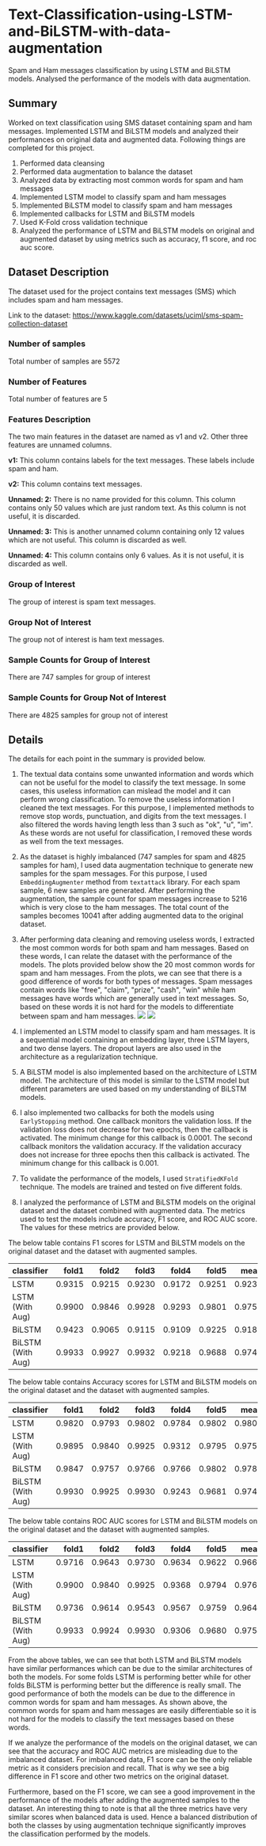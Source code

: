 # Text-Classification-using-LSTM-and-BiLSTM-with-data-augmentation
Spam and Ham messages classification by using LSTM and BiLSTM models. Analysed the performance of the models with data augmentation. 


## Summary

Worked on text classification using SMS dataset containing spam and ham messages. Implemented LSTM and BiLSTM models and analyzed their performances on original data and augmented data. Following things are completed for this project.

1) Performed data cleansing
2) Performed data augmentation to balance the dataset
3) Analyzed data by extracting most common words for spam and ham messages
4) Implemented LSTM model to classify spam and ham messages
5) Implemented BiLSTM model to classify spam and ham messages
6) Implemented callbacks for LSTM and BiLSTM models
7) Used K-Fold cross validation technique
8) Analyzed the performance of LSTM and BiLSTM models on original and augmented dataset by using metrics such as accuracy, f1 score, and roc auc score.

## Dataset Description

The dataset used for the project contains text messages (SMS) which includes spam and ham messages. 

Link to the dataset: https://www.kaggle.com/datasets/uciml/sms-spam-collection-dataset

### Number of samples
Total number of samples are 5572

### Number of Features
Total number of features are 5

### Features Description
The two main features in the dataset are named as v1 and v2. Other three features are unnamed columns.

**v1:** This column contains labels for the text messages. These labels include spam and ham.

**v2:** This column contains text messages.

**Unnamed: 2:** There is no name provided for this column. This column contains only 50 values which are just random text. As this column is not useful, it is discarded. 

**Unnamed: 3:** This is another unnamed column containing only 12 values which are not useful. This column is discarded as well.

**Unnamed: 4:** This column contains only 6 values. As it is not useful, it is discarded as well.

### Group of Interest
The group of interest is spam text messages.

### Group Not of Interest
The group not of interest is ham text messages.

### Sample Counts for Group of Interest
There are 747 samples for group of interest

### Sample Counts for Group Not of Interest
There are 4825 samples for group not of interest

## Details

The details for each point in the summary is provided below.

1) The textual data contains some unwanted information and words which can not be useful for the model to classify the text message. In some cases, this useless information can mislead the model and it can perform wrong classification. To remove the useless information I cleaned the text messages. For this purpose, I implemented methods to remove stop words, punctuation, and digits from the text messages. I also filtered the words having length less than 3 such as "ok", "u", "im". As these words are not useful for classification, I removed these words as well from the text messages. 

2) As the dataset is highly imbalanced (747 samples for spam and 4825 samples for ham), I used data augmentation technique to generate new samples for the spam messages. For this purpose, I used `EmbeddingAugmenter` method from `textattack` library. For each spam sample, 6 new samples are generated. After performing the augmentation, the sample count for spam messages increase to 5216 which is very close to the ham messages. The total count of the samples becomes 10041 after adding augmented data to the original dataset.

3) After performing data cleaning and removing useless words, I extracted the most common words for both spam and ham messages. Based on these words, I can relate the dataset with the performance of the models. The plots provided below show the 20 most common words for spam and ham messages. From the plots, we can see that there is a good difference of words for both types of messages. Spam messages contain words like "free", "claim", "prize", "cash", "win" while ham messages have words which are generally used in text messages. So, based on these words it is not hard for the models to differentiate between spam and ham messages. 
![](figs/spam_words.png) ![](figs/ham_words.png)

4) I implemented an LSTM model to classify spam and ham messages. It is a sequential model containing an embedding layer, three LSTM layers, and two dense layers. The dropout layers are also used in the architecture as a regularization technique.

5) A BiLSTM model is also implemented based on the architecture of LSTM model. The architecture of this model is similar to the LSTM model but different parameters are used based on my understanding of BiLSTM models.

6) I also implemented two callbacks for both the models using `EarlyStopping` method. One callback monitors the validation loss. If the validation loss does not decrease for two epochs, then the callback is activated. The minimum change for this callback is 0.0001. The second callback monitors the validation accuracy. If the validation accuracy does not increase for three epochs then this callback is activated. The minimum change for this callback is 0.001.

7) To validate the performance of the models, I used `StratifiedKFold` technique. The models are trained and tested on five different folds.

8) I analyzed the performance of LSTM and BiLSTM models on the original dataset and the dataset combined with augmented data. The metrics used to test the models include accuracy, F1 score, and ROC AUC score. The values for these metrics are provided below.

The below table contains F1 scores for LSTM and BiLSTM models on the original dataset and the dataset with augmented samples.

| classifier |   fold1 |   fold2 |   fold3 |   fold4 |   fold5 |   mean |
|:-----------|--------:|--------:|--------:|--------:|--------:|-------:|
| LSTM       |   0.9315  |   0.9215  |   0.9230 |   0.9172 |   0.9251 |  0.9236 |
| LSTM (With Aug)       |   0.9900  |   0.9846  |   0.9928 |   0.9293 |   0.9801 |  0.9753 |
| BiLSTM     |   0.9423 |   0.9065 |   0.9115 |   0.9109 |   0.9225 |  0.9188 |
| BiLSTM (With Aug)     |   0.9933 |   0.9927 |   0.9932 |   0.9218 |   0.9688 |  0.9740 |

The below table contains Accuracy scores for LSTM and BiLSTM models on the original dataset and the dataset with augmented samples.

| classifier |   fold1 |   fold2 |   fold3 |   fold4 |   fold5 |   mean |
|:-----------|--------:|--------:|--------:|--------:|--------:|-------:|
| LSTM       |   0.9820  |   0.9793  |   0.9802 |   0.9784 |   0.9802 |  0.9800 |
| LSTM (With Aug)       |   0.9895  |   0.9840  |   0.9925 |   0.9312 |   0.9795 |  0.9753 |
| BiLSTM     |   0.9847 |   0.9757 |   0.9766 |   0.9766 |   0.9802 |  0.9788 |
| BiLSTM (With Aug)     |   0.9930 |   0.9925 |   0.9930 |   0.9243 |   0.9681 |  0.9742 |

The below table contains ROC AUC scores for LSTM and BiLSTM models on the original dataset and the dataset with augmented samples.

| classifier |   fold1 |   fold2 |   fold3 |   fold4 |   fold5 |   mean |
|:-----------|--------:|--------:|--------:|--------:|--------:|-------:|
| LSTM       |   0.9716  |   0.9643  |   0.9730 |   0.9634 |   0.9622 |  0.9669 |
| LSTM (With Aug)       |   0.9900  |   0.9840  |   0.9925 |   0.9368 |   0.9794 |  0.9765 |
| BiLSTM     |   0.9736 |   0.9614 |   0.9543 |   0.9567 |   0.9759 |  0.9644 |
| BiLSTM (With Aug)     |   0.9933 |   0.9924 |   0.9930 |   0.9306 |   0.9680 |  0.9754 |

From the above tables, we can see that both LSTM and BiLSTM models have similar performances which can be due to the similar architectures of both the models. For some folds LSTM is performing better while for other folds BiLSTM is performing better but the difference is really small. The good performance of both the models can be due to the difference in common words for spam and ham messages. As shown above, the common words for spam and ham messages are easily differentiable so it is not hard for the models to classify the text messages based on these words.

If we analyze the performance of the models on the original dataset, we can see that the accuracy and ROC AUC metrics are misleading due to the imbalanced dataset. For imbalanced data, F1 score can be the only reliable metric as it considers precision and recall. That is why we see a big difference in F1 score and other two metrics on the original dataset.  

Furthermore, based on the F1 score, we can see a good improvement in the performance of the models after adding the augmented samples to the dataset. An interesting thing to note is that all the three metrics have very similar scores when balanced data is used. Hence a balanced distribution of both the classes by using augmentation technique significantly improves the classification performed by the models.

